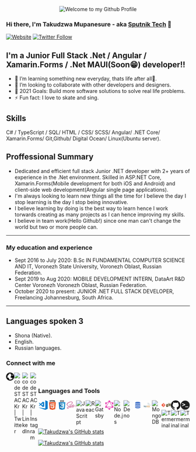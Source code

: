 <!-- "Hero" Header -->
<div align="center">
  <img src="https://github.com/BrunnerLivio/brunnerlivio/blob/master/images/welcome.png?raw=true" style="max-width: 100%;" alt="Welcome to my Github Profile" />
  

</div>

### Hi there, I'm Takudzwa Mupanesure - aka [Sputnik Tech][website] 👋

[![Website](https://img.shields.io/badge/-takudzwam.live-green)](https://takudzwam.live)
[![Twitter Follow](https://img.shields.io/badge/twitter-follow%20Takudzwa%20Mupanesure-yellowgreen)](https://twitter.com/TakudzwaM6?s=08)

## I'm a Junior Full Stack .Net / Angular / Xamarin.Forms / .Net MAUI(Soon😁) developer!!

- 🌱 I’m learning something new everyday, thats life after all🤣.
- 🤝 I’m looking to collaborate with other developers and designers.
- 🥅 2021 Goals: Build more software solutions to solve real life problems.
- ⚡ Fun fact: I love to skate and sing.

## Skills
 C# / TypeScript / SQL/ HTML / CSS/ SCSS/ Angular/ .NET Core/ Xamarin.Forms/ Git,Github/ Digital Ocean/ Linux(Ubuntu server).

## Proffessional Summary

- Dedicated and efficient full stack Junior .NET developer with 2+ years of experience in the .Net environment. Skilled in ASP.NET Core, Xamarin.Forms(Mobile development for both iOS and Android) and client-side web development(Angular single page applications).
-  I'm always looking to learn new things all the time for I believe the day I stop learning is the day I stop being innovative.
-  I believe learning by doing is the best way to learn hence I work torwards creating as many projects as I can hence improving my skills.
-  I believe in team work(Hello Github!) since one man can't change the world but two or more people can.
---

### My education and experience

- Sept 2016 to July 2020: B.Sc IN FUNDAMENTAL COMPUTER SCIENCE AND IT, Voronezh State University,
Voronezh Oblast, Russian Federation.
- Sept 2019 to Aug 2020: MOBILE DEVELOPMENT INTERN, DataArt R&D Center Voronezh
Voronezh Oblast, Russian Federation.
- October 2020 to present: JUNIOR .NET FULL STACK DEVELOPER, Freelancing
Johannesburg, South Africa.

---

## Languages spoken 3

-  Shona (Native).
-  English.
-  Russian languages.


### Connect with me

[<img align="left" alt="codeSTACKr.com" width="22px" src="https://raw.githubusercontent.com/iconic/open-iconic/master/svg/globe.svg" />][website]
[<img align="left" alt="codeSTACKr | Twitter" width="22px" src="https://cdn.jsdelivr.net/npm/simple-icons@v3/icons/twitter.svg" />][twitter]
[<img align="left" alt="codeSTACKr | LinkedIn" width="22px" src="https://cdn.jsdelivr.net/npm/simple-icons@v3/icons/linkedin.svg" />][linkedin]
[<img align="left" alt="codeSTACKr | Instagram" width="22px" src="https://cdn.jsdelivr.net/npm/simple-icons@v3/icons/instagram.svg" />][instagram]

<br />

### Languages and Tools

<img align="left" alt="Visual Studio Code" width="26px" src="https://raw.githubusercontent.com/github/explore/80688e429a7d4ef2fca1e82350fe8e3517d3494d/topics/visual-studio-code/visual-studio-code.png" />
<img align="left" alt="HTML5" width="26px" src="https://raw.githubusercontent.com/github/explore/80688e429a7d4ef2fca1e82350fe8e3517d3494d/topics/html/html.png" />
<img align="left" alt="CSS3" width="26px" src="https://raw.githubusercontent.com/github/explore/80688e429a7d4ef2fca1e82350fe8e3517d3494d/topics/css/css.png" />
<img align="left" alt="Sass" width="26px" src="https://raw.githubusercontent.com/github/explore/80688e429a7d4ef2fca1e82350fe8e3517d3494d/topics/sass/sass.png" />
<img align="left" alt="JavaScript" width="26px" src="https://miro.medium.com/max/1400/1*TpbxEQy4ckB-g31PwUQPlg.png" />
<img align="left" alt="React" width="26px" src="https://venturebeat.com/wp-content/uploads/2015/06/visual_studio_purple.png?resize=1200%2C600&strip=all" />
<img align="left" alt="Gatsby" width="26px" src="https://www.avenga.com/wp-content/uploads/2020/11/C-Sharp-1920x1080.png" />
<img align="left" alt="GraphQL" width="26px" src="https://raw.githubusercontent.com/github/explore/80688e429a7d4ef2fca1e82350fe8e3517d3494d/topics/graphql/graphql.png" />
<img align="left" alt="Node.js" width="26px" src="https://upload.wikimedia.org/wikipedia/commons/thumb/f/f2/Xamarin-logo.svg/220px-Xamarin-logo.svg.png" />
<img align="left" alt="Deno" width="26px" src="https://miro.medium.com/max/960/1*VKY-Ldkt-iHobItql7G_5w.png" />
<img align="left" alt="SQL" width="26px" src="https://raw.githubusercontent.com/github/explore/80688e429a7d4ef2fca1e82350fe8e3517d3494d/topics/sql/sql.png" />
<img align="left" alt="MySQL" width="26px" src="https://raw.githubusercontent.com/github/explore/80688e429a7d4ef2fca1e82350fe8e3517d3494d/topics/mysql/mysql.png" />
<img align="left" alt="MongoDB" width="26px" src="https://soaringeagle.biz/wp-content/uploads/2020/03/ms-sql-server.png" />
<img align="left" alt="Git" width="26px" src="https://raw.githubusercontent.com/github/explore/80688e429a7d4ef2fca1e82350fe8e3517d3494d/topics/git/git.png" />
<img align="left" alt="GitHub" width="26px" src="https://raw.githubusercontent.com/github/explore/78df643247d429f6cc873026c0622819ad797942/topics/github/github.png" />
<img align="left" alt="Terminal" width="26px" src="https://raw.githubusercontent.com/github/explore/80688e429a7d4ef2fca1e82350fe8e3517d3494d/topics/terminal/terminal.png" />
<img align="left" alt="Terminal" width="26px" src="https://cdn.neow.in/news/images/uploaded/2020/11/1605027417_microsoft_net_story.jpg" />
<img align="left" alt="Terminal" width="26px" src="https://bloximages.newyork1.vip.townnews.com/redandblack.com/content/tncms/assets/v3/editorial/4/59/45940eb2-5403-11e9-a843-db0e4491cc90/5ca13d8453042.image.jpg?resize=960%2C640" />
<img align="left" alt="Terminal" width="26px" src="https://upload.wikimedia.org/wikipedia/commons/thumb/f/ff/DigitalOcean_logo.svg/150px-DigitalOcean_logo.svg.png" />


<br />
<br />


[![Takudzwa's GitHub stats](https://github-readme-stats.vercel.app/api?username=Takudzwamz&hide=stars,issues,contribs&theme=radical)](https://github.com/Takudzwamz/github-readme-stats)

[![Takudzwa's GitHub stats](https://github-readme-stats.vercel.app/api/top-langs/?username=Takudzwamz&hide=stars,issues,contribs&count_private=true&show_icons=true&theme=cobalt&langs_count=15)](https://github.com/Takudzwamz/github-readme-stats)



<!--START_SECTION:activity
<details>
  <summary>:zap: Recent GitHub Activity</summary>
  

1. 🗣 Commented on [#1](https://github.com/codeSTACKr/portfolio-sass/issues/1) in [codeSTACKr/portfolio-sass](https://github.com/codeSTACKr/portfolio-sass)
2. 🎉 Merged PR [#1](https://github.com/codeSTACKr/portfolio-sass/pull/1) in [codeSTACKr/portfolio-sass](https://github.com/codeSTACKr/portfolio-sass)
3. 🗣 Commented on [#10](https://github.com/codeSTACKr/codestackr-vscode-theme/issues/10) in [codeSTACKr/codestackr-vscode-theme](https://github.com/codeSTACKr/codestackr-vscode-theme)
4. 🗣 Commented on [#11](https://github.com/codeSTACKr/codestackr-vscode-theme/issues/11) in [codeSTACKr/codestackr-vscode-theme](https://github.com/codeSTACKr/codestackr-vscode-theme)
5. ❌ Closed PR [#1](https://github.com/codeSTACKr/spotify-now-playing/pull/1) in [codeSTACKr/spotify-now-playing](https://github.com/codeSTACKr/spotify-now-playing)


</details>-->

[website]: https://takudzwam.live
[twitter]: https://twitter.com/TakudzwaM6?s=08
[instagram]: https://www.instagram.com/takum1709/
[linkedin]: https://www.linkedin.com/in/takudzwa-mupanesure-14a3321b7/

